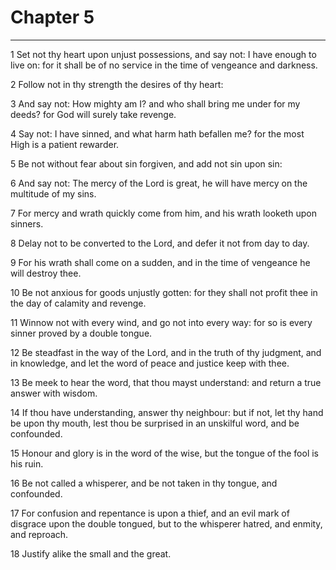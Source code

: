 # Chapter 5

***

1 Set not thy heart upon unjust possessions, and say not: I have enough to live on: for it shall be of no service in the time of vengeance and darkness.

2 Follow not in thy strength the desires of thy heart:

3 And say not: How mighty am I? and who shall bring me under for my deeds? for God will surely take revenge.

4 Say not: I have sinned, and what harm hath befallen me? for the most High is a patient rewarder.

5 Be not without fear about sin forgiven, and add not sin upon sin:

6 And say not: The mercy of the Lord is great, he will have mercy on the multitude of my sins.

7 For mercy and wrath quickly come from him, and his wrath looketh upon sinners.

8 Delay not to be converted to the Lord, and defer it not from day to day.

9 For his wrath shall come on a sudden, and in the time of vengeance he will destroy thee.

10 Be not anxious for goods unjustly gotten: for they shall not profit thee in the day of calamity and revenge.

11 Winnow not with every wind, and go not into every way: for so is every sinner proved by a double tongue.

12 Be steadfast in the way of the Lord, and in the truth of thy judgment, and in knowledge, and let the word of peace and justice keep with thee.

13 Be meek to hear the word, that thou mayst understand: and return a true answer with wisdom.

14 If thou have understanding, answer thy neighbour: but if not, let thy hand be upon thy mouth, lest thou be surprised in an unskilful word, and be confounded.

15 Honour and glory is in the word of the wise, but the tongue of the fool is his ruin.

16 Be not called a whisperer, and be not taken in thy tongue, and confounded.

17 For confusion and repentance is upon a thief, and an evil mark of disgrace upon the double tongued, but to the whisperer hatred, and enmity, and reproach.

18 Justify alike the small and the great.

